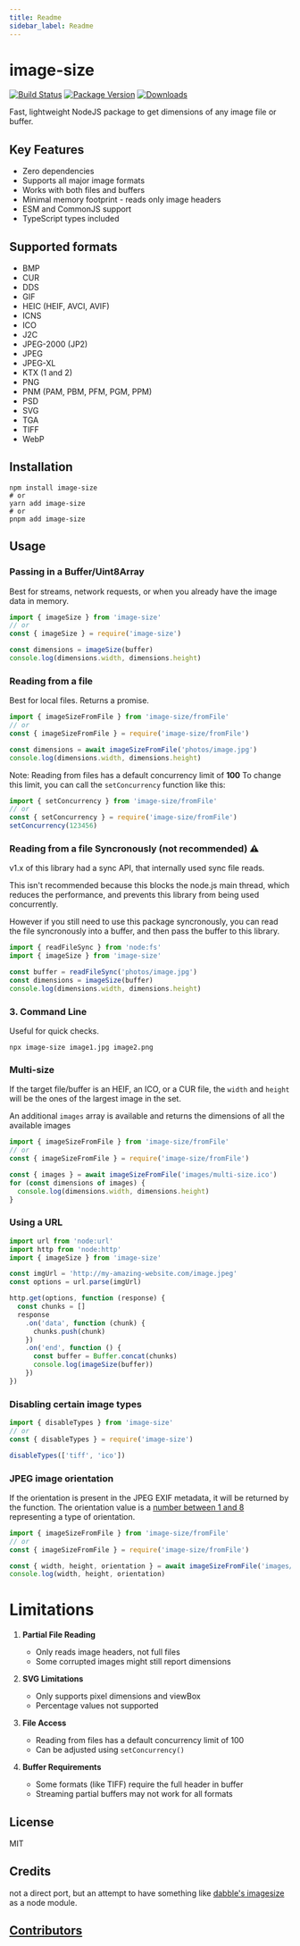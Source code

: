 ```yaml
---
title: Readme
sidebar_label: Readme
---
```

# image-size

[![Build Status](https://circleci.com/gh/image-size/image-size.svg?style=shield)](https://circleci.com/gh/image-size/image-size)
[![Package Version](https://img.shields.io/npm/v/image-size.svg)](https://www.npmjs.com/package/image-size)
[![Downloads](https://img.shields.io/npm/dm/image-size.svg)](http://npm-stat.com/charts.html?package=image-size&author=netroy&from=&to=)

Fast, lightweight NodeJS package to get dimensions of any image file or buffer.

## Key Features
- Zero dependencies
- Supports all major image formats
- Works with both files and buffers
- Minimal memory footprint - reads only image headers
- ESM and CommonJS support
- TypeScript types included

## Supported formats

- BMP
- CUR
- DDS
- GIF
- HEIC (HEIF, AVCI, AVIF)
- ICNS
- ICO
- J2C
- JPEG-2000 (JP2)
- JPEG
- JPEG-XL
- KTX (1 and 2)
- PNG
- PNM (PAM, PBM, PFM, PGM, PPM)
- PSD
- SVG
- TGA
- TIFF
- WebP

## Installation

```shell
npm install image-size
# or
yarn add image-size
# or
pnpm add image-size
```

## Usage

### Passing in a Buffer/Uint8Array
Best for streams, network requests, or when you already have the image data in memory.

```javascript
import { imageSize } from 'image-size'
// or
const { imageSize } = require('image-size')

const dimensions = imageSize(buffer)
console.log(dimensions.width, dimensions.height)
```

### Reading from a file
Best for local files. Returns a promise.

```javascript
import { imageSizeFromFile } from 'image-size/fromFile'
// or
const { imageSizeFromFile } = require('image-size/fromFile')

const dimensions = await imageSizeFromFile('photos/image.jpg')
console.log(dimensions.width, dimensions.height)
```

Note: Reading from files has a default concurrency limit of **100**
To change this limit, you can call the `setConcurrency` function like this:

```javascript
import { setConcurrency } from 'image-size/fromFile'
// or
const { setConcurrency } = require('image-size/fromFile')
setConcurrency(123456)
```

### Reading from a file Syncronously (not recommended) ⚠️
v1.x of this library had a sync API, that internally used sync file reads.  

This isn't recommended because this blocks the node.js main thread, which reduces the performance, and prevents this library from being used concurrently.  

However if you still need to use this package syncronously, you can read the file syncronously into a buffer, and then pass the buffer to this library.  

```javascript
import { readFileSync } from 'node:fs'
import { imageSize } from 'image-size'

const buffer = readFileSync('photos/image.jpg')
const dimensions = imageSize(buffer)
console.log(dimensions.width, dimensions.height)
```

### 3. Command Line
Useful for quick checks.

```shell
npx image-size image1.jpg image2.png
```

### Multi-size

If the target file/buffer is an HEIF, an ICO, or a CUR file, the `width` and `height` will be the ones of the largest image in the set.

An additional `images` array is available and returns the dimensions of all the available images

```javascript
import { imageSizeFromFile } from 'image-size/fromFile'
// or
const { imageSizeFromFile } = require('image-size/fromFile')

const { images } = await imageSizeFromFile('images/multi-size.ico')
for (const dimensions of images) {
  console.log(dimensions.width, dimensions.height)
}
```

### Using a URL

```javascript
import url from 'node:url'
import http from 'node:http'
import { imageSize } from 'image-size'

const imgUrl = 'http://my-amazing-website.com/image.jpeg'
const options = url.parse(imgUrl)

http.get(options, function (response) {
  const chunks = []
  response
    .on('data', function (chunk) {
      chunks.push(chunk)
    })
    .on('end', function () {
      const buffer = Buffer.concat(chunks)
      console.log(imageSize(buffer))
    })
})
```

### Disabling certain image types

```javascript
import { disableTypes } from 'image-size'
// or
const { disableTypes } = require('image-size')

disableTypes(['tiff', 'ico'])
```

### JPEG image orientation

If the orientation is present in the JPEG EXIF metadata, it will be returned by the function. The orientation value is a [number between 1 and 8](https://exiftool.org/TagNames/EXIF.html#:~:text=0x0112,8%20=%20Rotate%20270%20CW) representing a type of orientation.

```javascript
import { imageSizeFromFile } from 'image-size/fromFile'
// or
const { imageSizeFromFile } = require('image-size/fromFile')

const { width, height, orientation } = await imageSizeFromFile('images/photo.jpeg')
console.log(width, height, orientation)
```

# Limitations

1. **Partial File Reading**
   - Only reads image headers, not full files
   - Some corrupted images might still report dimensions

2. **SVG Limitations**
   - Only supports pixel dimensions and viewBox
   - Percentage values not supported

3. **File Access**
   - Reading from files has a default concurrency limit of 100
   - Can be adjusted using `setConcurrency()`

4. **Buffer Requirements**
   - Some formats (like TIFF) require the full header in buffer
   - Streaming partial buffers may not work for all formats

## License

MIT

## Credits

not a direct port, but an attempt to have something like
[dabble's imagesize](https://github.com/dabble/imagesize/blob/master/lib/image_size.rb) as a node module.

## [Contributors](Contributors.md)

